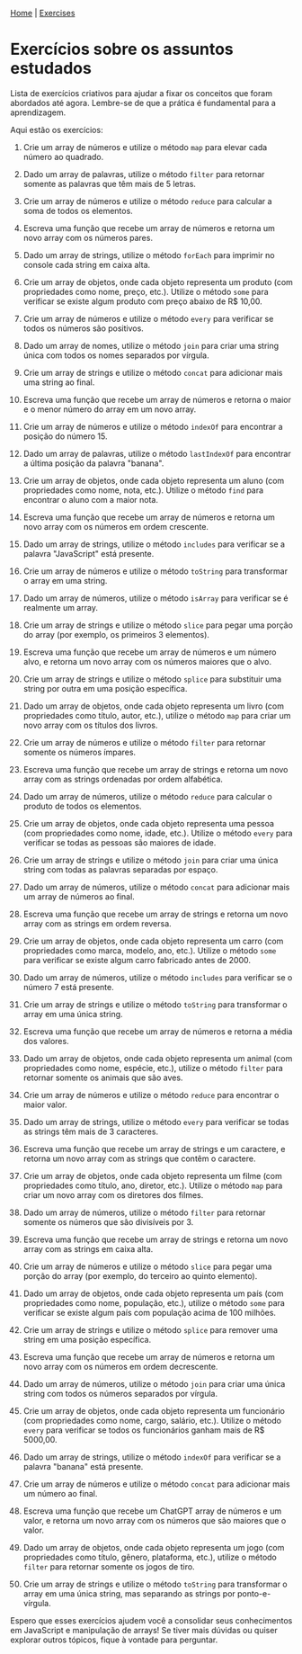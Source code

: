 [Home](https://mervy.github.io/js-string-and-array/) | [Exercises](https://mervy.github.io/js-string-and-array/pages/exercises)

# Exercícios sobre os assuntos estudados

Lista de exercícios criativos para ajudar a fixar os conceitos que foram abordados até agora. Lembre-se de que a prática é fundamental para a aprendizagem. 

Aqui estão os exercícios:

1. Crie um array de números e utilize o método `map` para elevar cada número ao quadrado.

2. Dado um array de palavras, utilize o método `filter` para retornar somente as palavras que têm mais de 5 letras.

3. Crie um array de números e utilize o método `reduce` para calcular a soma de todos os elementos.

4. Escreva uma função que recebe um array de números e retorna um novo array com os números pares.

5. Dado um array de strings, utilize o método `forEach` para imprimir no console cada string em caixa alta.

6. Crie um array de objetos, onde cada objeto representa um produto (com propriedades como nome, preço, etc.). Utilize o método `some` para verificar se existe algum produto com preço abaixo de R$ 10,00.

7. Crie um array de números e utilize o método `every` para verificar se todos os números são positivos.

8. Dado um array de nomes, utilize o método `join` para criar uma string única com todos os nomes separados por vírgula.

9. Crie um array de strings e utilize o método `concat` para adicionar mais uma string ao final.

10. Escreva uma função que recebe um array de números e retorna o maior e o menor número do array em um novo array.

11. Crie um array de números e utilize o método `indexOf` para encontrar a posição do número 15.

12. Dado um array de palavras, utilize o método `lastIndexOf` para encontrar a última posição da palavra "banana".

13. Crie um array de objetos, onde cada objeto representa um aluno (com propriedades como nome, nota, etc.). Utilize o método `find` para encontrar o aluno com a maior nota.

14. Escreva uma função que recebe um array de números e retorna um novo array com os números em ordem crescente.

15. Dado um array de strings, utilize o método `includes` para verificar se a palavra "JavaScript" está presente.

16. Crie um array de números e utilize o método `toString` para transformar o array em uma string.

17. Dado um array de números, utilize o método `isArray` para verificar se é realmente um array.

18. Crie um array de strings e utilize o método `slice` para pegar uma porção do array (por exemplo, os primeiros 3 elementos).

19. Escreva uma função que recebe um array de números e um número alvo, e retorna um novo array com os números maiores que o alvo.

20. Crie um array de strings e utilize o método `splice` para substituir uma string por outra em uma posição específica.

21. Dado um array de objetos, onde cada objeto representa um livro (com propriedades como título, autor, etc.), utilize o método `map` para criar um novo array com os títulos dos livros.

22. Crie um array de números e utilize o método `filter` para retornar somente os números ímpares.

23. Escreva uma função que recebe um array de strings e retorna um novo array com as strings ordenadas por ordem alfabética.

24. Dado um array de números, utilize o método `reduce` para calcular o produto de todos os elementos.

25. Crie um array de objetos, onde cada objeto representa uma pessoa (com propriedades como nome, idade, etc.). Utilize o método `every` para verificar se todas as pessoas são maiores de idade.

26. Crie um array de strings e utilize o método `join` para criar uma única string com todas as palavras separadas por espaço.

27. Dado um array de números, utilize o método `concat` para adicionar mais um array de números ao final.

28. Escreva uma função que recebe um array de strings e retorna um novo array com as strings em ordem reversa.

29. Crie um array de objetos, onde cada objeto representa um carro (com propriedades como marca, modelo, ano, etc.). Utilize o método `some` para verificar se existe algum carro fabricado antes de 2000.

30. Dado um array de números, utilize o método `includes` para verificar se o número 7 está presente.

31. Crie um array de strings e utilize o método `toString` para transformar o array em uma única string.

32. Escreva uma função que recebe um array de números e retorna a média dos valores.

33. Dado um array de objetos, onde cada objeto representa um animal (com propriedades como nome, espécie, etc.), utilize o método `filter` para retornar somente os animais que são aves.

34. Crie um array de números e utilize o método `reduce` para encontrar o maior valor.

35. Dado um array de strings, utilize o método `every` para verificar se todas as strings têm mais de 3 caracteres.

36. Escreva uma função que recebe um array de strings e um caractere, e retorna um novo array com as strings que contêm o caractere.

37. Crie um array de objetos, onde cada objeto representa um filme (com propriedades como título, ano, diretor, etc.). Utilize o método `map` para criar um novo array com os diretores dos filmes.

38. Dado um array de números, utilize o método `filter` para retornar somente os números que são divisíveis por 3.

39. Escreva uma função que recebe um array de strings e retorna um novo array com as strings em caixa alta.

40. Crie um array de números e utilize o método `slice` para pegar uma porção do array (por exemplo, do terceiro ao quinto elemento).

41. Dado um array de objetos, onde cada objeto representa um país (com propriedades como nome, população, etc.), utilize o método `some` para verificar se existe algum país com população acima de 100 milhões.

42. Crie um array de strings e utilize o método `splice` para remover uma string em uma posição específica.

43. Escreva uma função que recebe um array de números e retorna um novo array com os números em ordem decrescente.

44. Dado um array de números, utilize o método `join` para criar uma única string com todos os números separados por vírgula.

45. Crie um array de objetos, onde cada objeto representa um funcionário (com propriedades como nome, cargo, salário, etc.). Utilize o método `every` para verificar se todos os funcionários ganham mais de R$ 5000,00.

46. Dado um array de strings, utilize o método `indexOf` para verificar se a palavra "banana" está presente.

47. Crie um array de números e utilize o método `concat` para adicionar mais um número ao final.

48. Escreva uma função que recebe um
ChatGPT
 array de números e um valor, e retorna um novo array com os números que são maiores que o valor.

49. Dado um array de objetos, onde cada objeto representa um jogo (com propriedades como título, gênero, plataforma, etc.), utilize o método `filter` para retornar somente os jogos de tiro.

50. Crie um array de strings e utilize o método `toString` para transformar o array em uma única string, mas separando as strings por ponto-e-vírgula.

Espero que esses exercícios ajudem você a consolidar seus conhecimentos em JavaScript e manipulação de arrays! Se tiver mais dúvidas ou quiser explorar outros tópicos, fique à vontade para perguntar.
